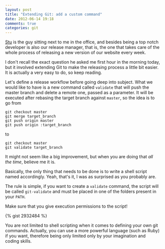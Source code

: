```yaml
---
layout: post
title: "Extending Git: add a custom command"
date: 2012-06-14 19:18
comments: true
categories: git
---
```


[Stu](https://github.com/thelazycamel) is the guy sitting next to me in the
office, and besides being a top notch developer is also our release
manager, that is, the one that takes care of the whole process of releasing
a new version of our website every week.

I don't recall the exact question he asked me first hour in the morning today,
but it involved extending Git to make the releasing process a little bit easier.
It is actually a very easy to do, so keep reading.

Let's define a release workflow before going deep into subject. What we would
like to have is a new command called `validate` that will push the master branch
and delete a remote one, passed as a parameter. It will be executed after
rebasing the target branch against `master`, so the idea is to go from

```shell
git checkout master
git merge target_branch
git push origin master
git push origin :target_branch
```

to

```shell
git checkout master
git validate target_branch
```

It might not seem like a big improvement, but when you are doing that *all the
time*, believe me it is.

Basically, the only thing that needs to be done is to write a shell script named
accordingly. Yeah, that's it, I was as surprised as you probably are.

The rule is simple, if you want to create a `validate` command, the script will
be called `git-validate` and must be placed in one of the folders present in your
`PATH`.

<p class="alert-box warning">
Make sure that you give execution permissions to the script!
</p>

{% gist 2932484 %}

You are not limited to shell scripting when it comes to defining your own git
commands. Actually, you can use a more powerful language (such as Ruby) if you
want, therefore being only limited only by your imagination and coding skills.
